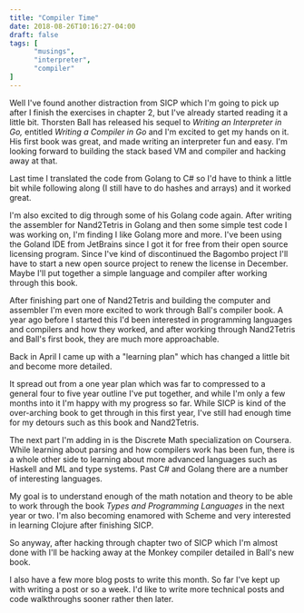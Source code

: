 ```yaml
---
title: "Compiler Time"
date: 2018-08-26T10:16:27-04:00
draft: false
tags: [
      "musings",
      "interpreter",
      "compiler"
]
---
```


Well I've found another distraction from SICP which I'm going to pick
up after I finish the exercises in chapter 2, but I've already started
reading it a little bit.  Thorsten Ball has released his sequel to
*Writing an Interpreter in Go,* entitled *Writing a Compiler in Go*
and I'm excited to get my hands on it.  His first book was great, and
made writing an interpreter fun and easy.  I'm looking forward to
building the stack based VM and compiler and hacking away at that.

Last time I translated the code from Golang to C# so I'd have to think
a little bit while following along (I still have to do hashes and
arrays) and it worked great.

I'm also excited to dig through some of his Golang code again.  After
writing the assembler for Nand2Tetris in Golang and then some simple
test code I was working on, I'm finding I like Golang more and more.
I've been using the Goland IDE from JetBrains since I got it for free
from their open source licensing program.  Since I've kind of
discontinued the Bagombo project I'll have to start a new open source
project to renew the license in December.  Maybe I'll put together a
simple language and compiler after working through this book.

After finishing part one of Nand2Tetris and building the computer and
assembler I'm even more excited to work through Ball's compiler book.
A year ago before I started this I'd been interested in programming
languages and compilers and how they worked, and after working through
Nand2Tetris and Ball's first book, they are much more approachable.

Back in April I came up with a "learning plan" which has changed a
little bit and become more detailed.

It spread out from a one year plan which was far to compressed to a
general four to five year outline I've put together, and while I'm
only a few months into it I'm happy with my progress so far.  While
SICP is kind of the over-arching book to get through in this first
year, I've still had enough time for my detours such as this book and
Nand2Tetris.

The next part I'm adding in is the Discrete Math specialization on
Coursera.  While learning about parsing and how compilers work has
been fun, there is a whole other side to learning about more advanced
languages such as Haskell and ML and type systems.  Past C# and Golang
there are a number of interesting languages.

My goal is to understand enough of the math notation and theory to be
able to work through the book *Types and Programming Languages* in the
next year or two.  I'm also becoming enamored with Scheme and very
interested in learning Clojure after finishing SICP.

So anyway, after hacking through chapter two of SICP which I'm almost
done with I'll be hacking away at the Monkey compiler detailed in
Ball's new book.

I also have a few more blog posts to write this month.  So far I've
kept up with writing a post or so a week.  I'd like to write more
technical posts and code walkthroughs sooner rather then later.  



